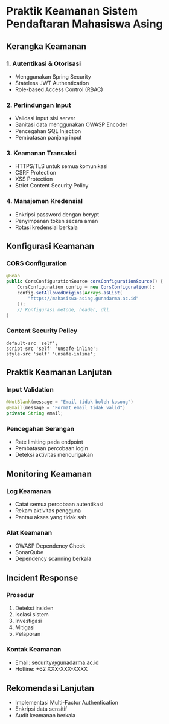 # Praktik Keamanan Sistem Pendaftaran Mahasiswa Asing

## Kerangka Keamanan

### 1. Autentikasi & Otorisasi

- Menggunakan Spring Security
- Stateless JWT Authentication
- Role-based Access Control (RBAC)

### 2. Perlindungan Input

- Validasi input sisi server
- Sanitasi data menggunakan OWASP Encoder
- Pencegahan SQL Injection
- Pembatasan panjang input

### 3. Keamanan Transaksi

- HTTPS/TLS untuk semua komunikasi
- CSRF Protection
- XSS Protection
- Strict Content Security Policy

### 4. Manajemen Kredensial

- Enkripsi password dengan bcrypt
- Penyimpanan token secara aman
- Rotasi kredensial berkala

## Konfigurasi Keamanan

### CORS Configuration

```java
@Bean
public CorsConfigurationSource corsConfigurationSource() {
    CorsConfiguration config = new CorsConfiguration();
    config.setAllowedOrigins(Arrays.asList(
        "https://mahasiswa-asing.gunadarma.ac.id"
    ));
    // Konfigurasi metode, header, dll.
}
```

### Content Security Policy

```
default-src 'self';
script-src 'self' 'unsafe-inline';
style-src 'self' 'unsafe-inline';
```

## Praktik Keamanan Lanjutan

### Input Validation

```java
@NotBlank(message = "Email tidak boleh kosong")
@Email(message = "Format email tidak valid")
private String email;
```

### Pencegahan Serangan

- Rate limiting pada endpoint
- Pembatasan percobaan login
- Deteksi aktivitas mencurigakan

## Monitoring Keamanan

### Log Keamanan

- Catat semua percobaan autentikasi
- Rekam aktivitas pengguna
- Pantau akses yang tidak sah

### Alat Keamanan

- OWASP Dependency Check
- SonarQube
- Dependency scanning berkala

## Incident Response

### Prosedur

1. Deteksi insiden
2. Isolasi sistem
3. Investigasi
4. Mitigasi
5. Pelaporan

### Kontak Keamanan

- Email: security@gunadarma.ac.id
- Hotline: +62 XXX-XXX-XXXX

## Rekomendasi Lanjutan

- Implementasi Multi-Factor Authentication
- Enkripsi data sensitif
- Audit keamanan berkala
